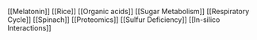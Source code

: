 [[Melatonin]]
[[Rice]]
[[Organic acids]]
[[Sugar Metabolism]]
[[Respiratory Cycle]]
[[Spinach]]
[[Proteomics]]
[[Sulfur Deficiency]]
[[In-silico Interactions]]
